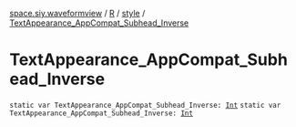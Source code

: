 [space.siy.waveformview](../../index.md) / [R](../index.md) / [style](index.md) / [TextAppearance_AppCompat_Subhead_Inverse](./-text-appearance_-app-compat_-subhead_-inverse.md)

# TextAppearance_AppCompat_Subhead_Inverse

`static var TextAppearance_AppCompat_Subhead_Inverse: `[`Int`](https://kotlinlang.org/api/latest/jvm/stdlib/kotlin/-int/index.html)
`static var TextAppearance_AppCompat_Subhead_Inverse: `[`Int`](https://kotlinlang.org/api/latest/jvm/stdlib/kotlin/-int/index.html)